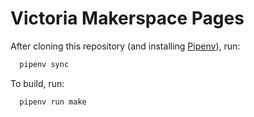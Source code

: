 # Victoria Makerspace Pages

After cloning this repository (and installing [Pipenv](https://pipenv.pypa.io/en/latest/)), run:
```sh
  pipenv sync
```

To build, run:
```sh
  pipenv run make
```
